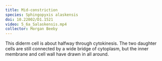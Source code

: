 ```yaml
---
title: Mid-constriction
species: Sphingopyxis alaskensis 
doi: 10.22002/D1.1521
video: 5_6a_Salaskensis.mp4
collector: Morgan Beeby
---
```


This diderm cell is about halfway through cytokinesis. The two daughter cells are still connected by a wide bridge of cytoplasm, but the inner membrane and cell wall have drawn in all around.

